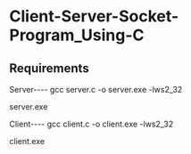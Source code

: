 # Client-Server-Socket-Program_Using-C

## Requirements
Server----
gcc server.c -o server.exe -lws2_32

server.exe

Client----
gcc client.c -o client.exe -lws2_32

client.exe
